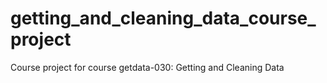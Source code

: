# getting_and_cleaning_data_course_project
Course project for course getdata-030: Getting and Cleaning Data
